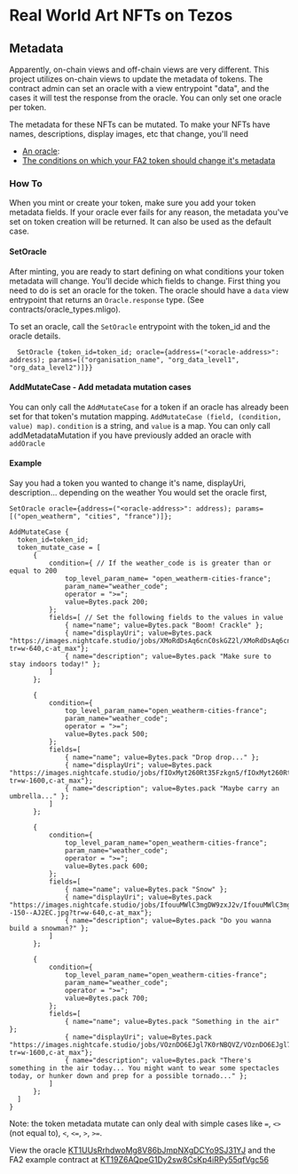 # Real World Art NFTs on Tezos

## Metadata
Apparently, on-chain views and off-chain views are very different. This project utilizes on-chain views to update the metadata of tokens.
The contract admin can set an oracle with a view entrypoint "data", and the cases it will test the response from the oracle. You can only set one oracle per token.

The metadata for these NFTs can be mutated. To make your NFTs have names, descriptions, display images, etc that change, you'll need
- [An oracle](#setoracle):
- [The conditions on which your FA2 token should change it's metadata](#addmutatecase---add-metadata-mutation-cases)

### How To
When you mint or create your token, make sure you add your token metadata fields. If your oracle ever fails for any reason, the metadata you've set on token creation will be returned. It can also be used as the default case.

#### SetOracle
After minting, you are ready to start defining on what conditions your token metadata will change. You'll decide which fields to change.
First thing you need to do is set an oracle for the token. The oracle should have a `data` view entrypoint that returns an `Oracle.response` type. (See contracts/oracle_types.mligo).

To set an oracle, call the `SetOracle` entrypoint with the token_id and the oracle details.

```
  SetOracle {token_id=token_id; oracle={address=("<oracle-address>": address); params=[("organisation_name", "org_data_level1", "org_data_level2")]}}
```

#### AddMutateCase - Add metadata mutation cases
You can only call the `AddMutateCase` for a token if an oracle has already been set for that token's mutation mapping. 
`AddMutateCase (field, (condition, value) map)`. `condition` is a string, and `value` is a map. You can only call addMetadataMutation if you have previously added an oracle with `addOracle`

#### Example
Say you had a token you wanted to change it's name, displayUri, description... depending on the weather
  You would set the oracle first, 
  ```
  SetOracle oracle={address=("<oracle-address>": address); params=[("open_weatherm", "cities", "france")]};
  ```

```
AddMutateCase {
  token_id=token_id;
  token_mutate_case = [
      {
          condition={ // If the weather_code is is greater than or equal to 200
              top_level_param_name= "open_weatherm-cities-france";
              param_name="weather_code";
              operator = ">=";
              value=Bytes.pack 200;
          };
          fields=[ // Set the following fields to the values in value
              { name="name"; value=Bytes.pack "Boom! Crackle" };
              { name="displayUri"; value=Bytes.pack "https://images.nightcafe.studio/jobs/XMoRdDsAq6cnC0skGZ2l/XMoRdDsAq6cnC0skGZ2l.jpg?tr=w-640,c-at_max"};
              { name="description"; value=Bytes.pack "Make sure to stay indoors today!" };
          ]
      };

      {
          condition={
              top_level_param_name="open_weatherm-cities-france";
              param_name="weather_code";
              operator = ">=";
              value=Bytes.pack 500;
          };
          fields=[
              { name="name"; value=Bytes.pack "Drop drop..." };
              { name="displayUri"; value=Bytes.pack "https://images.nightcafe.studio/jobs/fIOxMyt260Rt35Fzkgn5/fIOxMyt260Rt35Fzkgn5.jpg?tr=w-1600,c-at_max"};
              { name="description"; value=Bytes.pack "Maybe carry an umbrella..." };
          ]
      };

      {
          condition={
              top_level_param_name="open_weatherm-cities-france";
              param_name="weather_code";
              operator = ">=";
              value=Bytes.pack 600;
          };
          fields=[
              { name="name"; value=Bytes.pack "Snow" };
              { name="displayUri"; value=Bytes.pack "https://images.nightcafe.studio/jobs/IfouuMWlC3mgDW9zxJ2v/IfouuMWlC3mgDW9zxJ2v--150--AJ2EC.jpg?tr=w-640,c-at_max"};
              { name="description"; value=Bytes.pack "Do you wanna build a snowman?" };
          ]
      };

      {
          condition={
              top_level_param_name="open_weatherm-cities-france";
              param_name="weather_code";
              operator = ">=";
              value=Bytes.pack 700;
          };
          fields=[
              { name="name"; value=Bytes.pack "Something in the air" };
              { name="displayUri"; value=Bytes.pack "https://images.nightcafe.studio/jobs/VOznDO6EJgl7K0rNBQVZ/VOznDO6EJgl7K0rNBQVZ.jpg?tr=w-1600,c-at_max"};
              { name="description"; value=Bytes.pack "There's something in the air today... You might want to wear some spectacles today, or hunker down and prep for a possible tornado..." };
          ]
      };
  ]
}
```

Note: the token metadata mutate can only deal with simple cases like `=`, `<>` (not equal to), `<`, `<=`, `>`, `>=`.

View the oracle [KT1UUsRrhdwoMg8V86bJmpNXgDCYo9SJ31YJ](https://better-call.dev/ithacanet/KT1UUsRrhdwoMg8V86bJmpNXgDCYo9SJ31YJ/storage/big_map/149053/keys) and the FA2 example contract at [KT19Z6AQpeG1Dy2sw8CsKp4iRPy55qfVgc56](https://better-call.dev/ithacanet/KT19Z6AQpeG1Dy2sw8CsKp4iRPy55qfVgc56/views)

